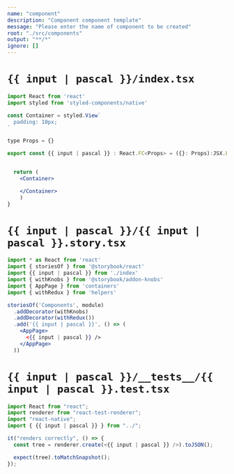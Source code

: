```yaml
---
name: "component"
description: "Component component template"
message: "Please enter the name of component to be created"
root: "./src/components"
output: "**/*"
ignore: []
---
```


# `{{ input | pascal }}/index.tsx`

```jsx
import React from 'react'
import styled from 'styled-components/native'

const Container = styled.View`
  padding: 10px;
`

type Props = {}

export const {{ input | pascal }} : React.FC<Props> = ({}: Props):JSX.Element => {


  return (
    <Container>

    </Container>
    )
}

```

# `{{ input | pascal }}/{{ input | pascal }}.story.tsx`

```jsx
import * as React from 'react'
import { storiesOf } from '@storybook/react'
import {{ input | pascal }} from './index'
import { withKnobs } from '@storybook/addon-knobs'
import { AppPage } from 'containers'
import { withRedux } from 'helpers'

storiesOf('Components', module)
  .addDecorator(withKnobs)
  .addDecorator(withRedux())
  .add('{{ input | pascal }}', () => (
    <AppPage>
      <{{ input | pascal }} />
    </AppPage>
  ))

```

# `{{ input | pascal }}/__tests__/{{ input | pascal }}.test.tsx`

```jsx
import React from "react";
import renderer from "react-test-renderer";
import "react-native";
import { {{ input | pascal }} } from "../";

it("renders correctly", () => {
  const tree = renderer.create(<{{ input | pascal }} />).toJSON();

  expect(tree).toMatchSnapshot();
});
```
